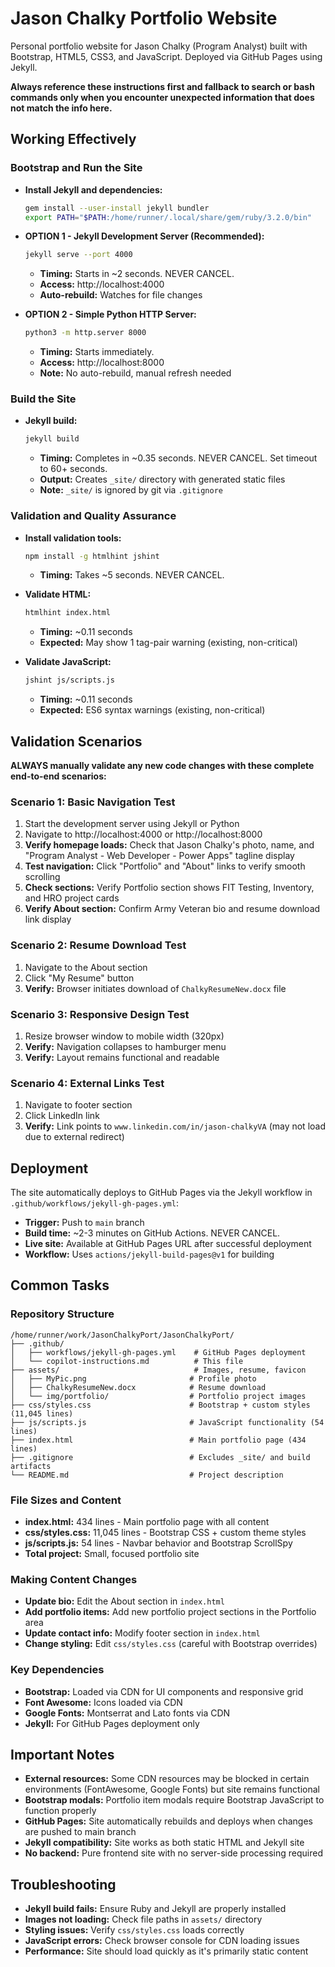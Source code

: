 # Jason Chalky Portfolio Website

Personal portfolio website for Jason Chalky (Program Analyst) built with Bootstrap, HTML5, CSS3, and JavaScript. Deployed via GitHub Pages using Jekyll.

**Always reference these instructions first and fallback to search or bash commands only when you encounter unexpected information that does not match the info here.**

## Working Effectively

### Bootstrap and Run the Site
- **Install Jekyll and dependencies:**
  ```bash
  gem install --user-install jekyll bundler
  export PATH="$PATH:/home/runner/.local/share/gem/ruby/3.2.0/bin"
  ```
  
- **OPTION 1 - Jekyll Development Server (Recommended):**
  ```bash
  jekyll serve --port 4000
  ```
  - **Timing:** Starts in ~2 seconds. NEVER CANCEL.
  - **Access:** http://localhost:4000
  - **Auto-rebuild:** Watches for file changes

- **OPTION 2 - Simple Python HTTP Server:**
  ```bash
  python3 -m http.server 8000
  ```
  - **Timing:** Starts immediately. 
  - **Access:** http://localhost:8000
  - **Note:** No auto-rebuild, manual refresh needed

### Build the Site
- **Jekyll build:**
  ```bash
  jekyll build
  ```
  - **Timing:** Completes in ~0.35 seconds. NEVER CANCEL. Set timeout to 60+ seconds.
  - **Output:** Creates `_site/` directory with generated static files
  - **Note:** `_site/` is ignored by git via `.gitignore`

### Validation and Quality Assurance
- **Install validation tools:**
  ```bash
  npm install -g htmlhint jshint
  ```
  - **Timing:** Takes ~5 seconds. NEVER CANCEL.

- **Validate HTML:**
  ```bash
  htmlhint index.html
  ```
  - **Timing:** ~0.11 seconds
  - **Expected:** May show 1 tag-pair warning (existing, non-critical)

- **Validate JavaScript:**
  ```bash
  jshint js/scripts.js
  ```
  - **Timing:** ~0.11 seconds
  - **Expected:** ES6 syntax warnings (existing, non-critical)

## Validation Scenarios

**ALWAYS manually validate any new code changes with these complete end-to-end scenarios:**

### Scenario 1: Basic Navigation Test
1. Start the development server using Jekyll or Python
2. Navigate to http://localhost:4000 or http://localhost:8000
3. **Verify homepage loads:** Check that Jason Chalky's photo, name, and "Program Analyst - Web Developer - Power Apps" tagline display
4. **Test navigation:** Click "Portfolio" and "About" links to verify smooth scrolling
5. **Check sections:** Verify Portfolio section shows FIT Testing, Inventory, and HRO project cards
6. **Verify About section:** Confirm Army Veteran bio and resume download link display

### Scenario 2: Resume Download Test
1. Navigate to the About section
2. Click "My Resume" button
3. **Verify:** Browser initiates download of `ChalkyResumeNew.docx` file

### Scenario 3: Responsive Design Test
1. Resize browser window to mobile width (320px)
2. **Verify:** Navigation collapses to hamburger menu
3. **Verify:** Layout remains functional and readable

### Scenario 4: External Links Test
1. Navigate to footer section
2. Click LinkedIn link
3. **Verify:** Link points to `www.linkedin.com/in/jason-chalkyVA` (may not load due to external redirect)

## Deployment

The site automatically deploys to GitHub Pages via the Jekyll workflow in `.github/workflows/jekyll-gh-pages.yml`:

- **Trigger:** Push to `main` branch
- **Build time:** ~2-3 minutes on GitHub Actions. NEVER CANCEL.
- **Live site:** Available at GitHub Pages URL after successful deployment
- **Workflow:** Uses `actions/jekyll-build-pages@v1` for building

## Common Tasks

### Repository Structure
```
/home/runner/work/JasonChalkyPort/JasonChalkyPort/
├── .github/
│   ├── workflows/jekyll-gh-pages.yml    # GitHub Pages deployment
│   └── copilot-instructions.md          # This file
├── assets/                              # Images, resume, favicon
│   ├── MyPic.png                       # Profile photo
│   ├── ChalkyResumeNew.docx            # Resume download
│   └── img/portfolio/                  # Portfolio project images
├── css/styles.css                      # Bootstrap + custom styles (11,045 lines)
├── js/scripts.js                       # JavaScript functionality (54 lines)
├── index.html                          # Main portfolio page (434 lines)
├── .gitignore                          # Excludes _site/ and build artifacts
└── README.md                           # Project description
```

### File Sizes and Content
- **index.html:** 434 lines - Main portfolio page with all content
- **css/styles.css:** 11,045 lines - Bootstrap CSS + custom theme styles
- **js/scripts.js:** 54 lines - Navbar behavior and Bootstrap ScrollSpy
- **Total project:** Small, focused portfolio site

### Making Content Changes
- **Update bio:** Edit the About section in `index.html`
- **Add portfolio items:** Add new portfolio project sections in the Portfolio area
- **Update contact info:** Modify footer section in `index.html`
- **Change styling:** Edit `css/styles.css` (careful with Bootstrap overrides)

### Key Dependencies
- **Bootstrap:** Loaded via CDN for UI components and responsive grid
- **Font Awesome:** Icons loaded via CDN
- **Google Fonts:** Montserrat and Lato fonts via CDN
- **Jekyll:** For GitHub Pages deployment only

## Important Notes

- **External resources:** Some CDN resources may be blocked in certain environments (FontAwesome, Google Fonts) but site remains functional
- **Bootstrap modals:** Portfolio item modals require Bootstrap JavaScript to function properly
- **GitHub Pages:** Site automatically rebuilds and deploys when changes are pushed to main branch
- **Jekyll compatibility:** Site works as both static HTML and Jekyll site
- **No backend:** Pure frontend site with no server-side processing required

## Troubleshooting

- **Jekyll build fails:** Ensure Ruby and Jekyll are properly installed
- **Images not loading:** Check file paths in `assets/` directory
- **Styling issues:** Verify `css/styles.css` loads correctly
- **JavaScript errors:** Check browser console for CDN loading issues
- **Performance:** Site should load quickly as it's primarily static content